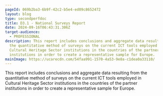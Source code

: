 ```yaml
---
pageId: 069b2ba3-6b9f-42c2-b5e4-ed09c8652472
layout: blog
type: secondperfdoc
title: D3.1 - National Surveys Report
date: 2024-09-16T06:43:31.306Z
target-audience:
  - PROFESSIONAL
description: This report includes conclusions and aggregate data resulting from
  the quantitative method of surveys on the current ICT tools employed in
  Cultural Heritage Sector institutions in the countries of the partner
  institutions in order to create a representative sample for Europe.
mainImage: https://ucarecdn.com/54faa991-1570-4a53-9e8a-c1dea0a33110/
---
```

This report includes conclusions and aggregate data resulting from the quantitative method of surveys on the current ICT tools employed in Cultural Heritage Sector institutions in the countries of the partner institutions in order to create a representative sample for Europe.
